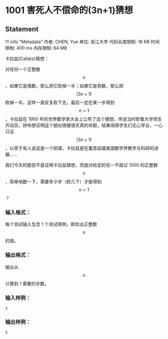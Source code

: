 
# 1001 害死人不偿命的(3n+1)猜想

## Statement

!!! info "Metadata"
    作者: CHEN, Yue
    单位: 浙江大学
    代码长度限制: 16 KB
    时间限制: 400 ms
    内存限制: 64 MB

卡拉兹(Callatz)猜想：

对任何一个正整数 $$n$$，如果它是偶数，那么把它砍掉一半；如果它是奇数，那么把 $$(3n+1)$$ 砍掉一半。这样一直反复砍下去，最后一定在某一步得到 $$n=1$$。卡拉兹在 1950 年的世界数学家大会上公布了这个猜想，传说当时耶鲁大学师生齐动员，拼命想证明这个貌似很傻很天真的命题，结果闹得学生们无心学业，一心只证 $$(3n+1)$$，以至于有人说这是一个阴谋，卡拉兹是在蓄意延缓美国数学界教学与科研的进展……

我们今天的题目不是证明卡拉兹猜想，而是对给定的任一不超过 1000 的正整数 $$n$$，简单地数一下，需要多少步（砍几下）才能得到 $$n=1$$？

### 输入格式：

每个测试输入包含 1 个测试用例，即给出正整数 $$n$$ 的值。

### 输出格式：

输出从 $$n$$ 计算到 1 需要的步数。

### 输入样例：
```plaintext
3
```

### 输出样例：
```plaintext
5
```


